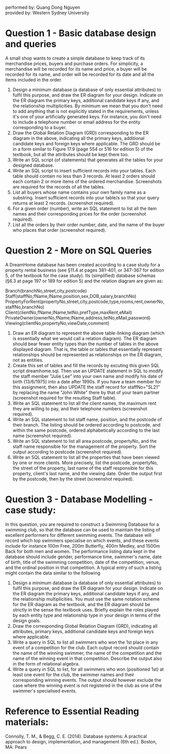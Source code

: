 performed by: Quang Dong Nguyen  
provided by: Western Sydney University


# Question 1 - Basic database design and queries  
A small shop wants to create a simple database to keep track of its merchandise prices, buyers and purchase orders.
For simplicity, a merchandise will be recorded for its name and price, a buyer will be recorded for its name,
and order will be recorded for its date and all the items included in the order.  
1. Design a minimum database (a database of only essential attributes) to fulfil this purpose, and draw the ER
diagram for your design. Indicate on the ER diagram the primary keys, additional candidate keys if any, and
the relationship multiplicities. By minimum we mean that you don't need to add anything that is not explicitly
stated in the requirements, unless it's one of your artificially generated keys. For instance, you don't need to
include a telephone number or email address for the entity corresponding to a buyer.  
2. Draw the Global Relation Diagram (GRD) corresponding to the ER diagram in the above, indicating all the
primary keys, additional candidate keys and foreign keys where applicable. The GRD should be in a form
similar to Figure 17.9 (page 554 or 516 for edition 5) of the textbook, but all the attributes should be kept
there too.  
3. Write an SQL script (of statements) that generates all the tables for your designed database.
4. Write an SQL script to insert sufficient records into your tables. Each table should contain no less than 3
records. At least 2 orders should each contain 2 or more items of the ordered merchandise. Screenshots are
required for the records of all the tables.  
5. List all buyers whose name contains your own family name as a substring. Insert sufficient records into your
table/s so that your query returns at least 2 records. (screenshot required).  
6. For a given order (number), write an SQL statement to list all the item names and their corresponding prices
for the order (screenshot required).  
7. List all the orders by their order number, date, and the name of the buyer who places that order (screenshot
required).  


# Question 2 - More on SQL Queries
A DreamHome database has been created according to a case study for a property rental business (see §11.4 at
pages 381-401, or 347-367 for edition 5, of the textbook for the case study). Its (simplified) database schemas
(§6.3 at page 197 or 189 for edition 5) and the relation diagram are given as:  

Branch(branchNo,street,city,postcode)  
Staff(staffNo,fName,lName,position,sex,DOB,salary,branchNo)  
PropertyForRent(propertyNo,street,city,postcode,type,rooms,rent,ownerNo,staffNo,branchNo)  
Client(clientNo,fName,lName,telNo,prefType,maxRent,eMail)  
PrivateOwner(ownerNo,fName,lName,address,telNo,eMail,password)  
Viewing(clientNo,propertyNo,viewDate,comment)  



1. Draw an ER diagram to represent the above table-linking diagram (which is essentially what we would call a
relation diagram). The ER diagram should bear fewer entity types than the number of tables in the above
displayed diagram. That is, the table or tables that essentially represent relationships should be represented as
relationships on the ER diagram, not as entities.
2. Create this set of tables and fill the records by excuting this given SQL script dreamhome.sql. Then use an
UPDATE statement in SQL to modify the staff member "Julie Lee" into your own name and modify his date
of birth (13/6/1975) into a date after 1990s. If you have a team member for this assignment, then also
UPDATE the staff record for staffNo="SL21" by replacing the name "John White" there by that of your
team partner (screenshot required for the resulting Staff table).  
3. Write an SQL statement to list all the client names, the maximum rent they are willing to pay, and their
telephone numbers (screenshot required).  
4. Write an SQL statement to list staff name, position, and the postcode of their branch. The listing should be
ordered according to postcode, and within the same postcode, ordered alphabetically according to the last
name (screenshot required).  
5. Write an SQL statement to list all area postcode, propertyNo, and the staff name responsible for the
management of the property. Sort the output according to postcode (screenshot required).  
6. Write an SQL statement to list all the properties that have been viewed by one or more clients. More
precisely, list the postcode, propertyNo, the street of the property, last name of the staff responsible for this
property, client's last name, and the viewing date. Order the output first by the postcode, then by the street
(screenshot required).  


# Question 3 - Database Modelling - case study:
In this question, you are required to construct a Swimming Database for a swimming club, so that the database
can be used to maintain the listing of excellent performers for different swimming events. The database will record
which top swimmers specialise on which events, and these events include for instance 100m Free, 200m Butterfly,
400m Medley, and 1500m Back for both men and women. The performance listing data kept in the database should
include gender, performance time, swimmer's name, date of birth, title of the swimming competition, date of the
competition, venue, and the ordinal position in that competition. A typical entry of such a listing might contain the data similar to the following

1. Design a minimum database (a database of only essential attributes) to fulfil this purpose, and draw the ER
diagram for your design. Indicate on the ER diagram the primary keys, additional candidate keys if any, and
the relationship multiplicities. You must use the same notation scheme for the ER diagram as the textbook, and
the ER diagram should be strictly in the sense the textbook uses. Briefly explain the roles played by each entity
type and relationship type in your design in terms of the design goals.  
2. Draw the corresponding Global Relation Diagram (GRD), indicating all attributes, primary keys, additional
candidate keys and foreign keys where applicable.  
3. Write a query in SQL to list all swimmers who won the 1st place in any event of a competition for the club.
Each output record should contain the name of the winning swimmer, the name of the competition and the
name of the winning event in that competition. Describe the output also in the form of relational algebra.  
4. Write a query in SQL to list, for all swimmers who won (positioned 1st) at least one event for the club, the
swimmer names and their corresponding winning events. The output should however exclude the case where
the winning event is not registered in the club as one of the swimmer's specialised events.  


# Reference to Essential Reading materials:
Connolly, T. M., & Begg, C. E. (2014). Database systems: A practical approach to design, implementation,
and management (6th ed.). Boston, MA: Pears
